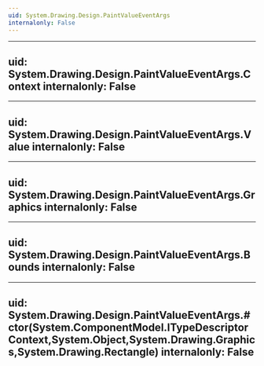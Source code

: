 ```yaml
---
uid: System.Drawing.Design.PaintValueEventArgs
internalonly: False
---
```


---
uid: System.Drawing.Design.PaintValueEventArgs.Context
internalonly: False
---

---
uid: System.Drawing.Design.PaintValueEventArgs.Value
internalonly: False
---

---
uid: System.Drawing.Design.PaintValueEventArgs.Graphics
internalonly: False
---

---
uid: System.Drawing.Design.PaintValueEventArgs.Bounds
internalonly: False
---

---
uid: System.Drawing.Design.PaintValueEventArgs.#ctor(System.ComponentModel.ITypeDescriptorContext,System.Object,System.Drawing.Graphics,System.Drawing.Rectangle)
internalonly: False
---
